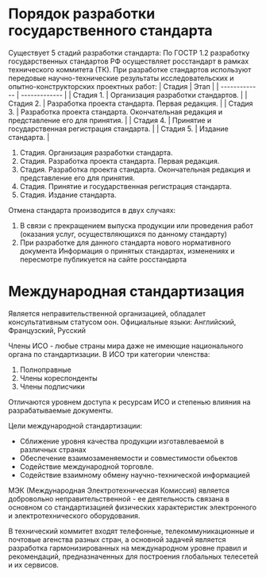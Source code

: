 # Порядок разработки государственного стандарта
Существует 5 стадий разработки стандарта:
По ГОСТР 1.2 разработку государственных стандартов РФ осуществляет росстандарт в рамках технического коммитета (ТК). При разработке стандартов используют передовые научно-технические результаты исследовательских и опытно-конструкторских проектных работ:
| Стадия  | Этап |
| ------------- | ------------- |
| Стадия 1.  | Организация разработки стандартов.  |
| Стадия 2.  | Разработка проекта стандарта. Первая редакция.  |
| Стадия 3.  | Разработка проекта стандарта. Окончательная редакция и представление его для принятия.  |
| Стадия 4.  | Принятие и государственная регистрация стандарта.  |
| Стадия 5.  | Издание стандарта.  |

1. Стадия. Организация разработки стандарта.
2. Стадия. Разработка проекта стандарта. Первая редакция.
3. Стадия. Разработка проекта стандарта. Окончательная редакция и представление его для принятия.
4. Стадия. Принятие и государственная регистрация стандарта.
5. Стадия. Издание стандарта.

Отмена стандарта производится в двух случаях:
1. В связи с прекращением выпуска продукции или проведения работ (оказания услуг, осуществляющихся по данному стандарту)
2. При разработке для данного стандарта нового нормативного документа
Информация о принятых стандартах, изменениях и пересмотре публикуется на сайте росстандарта

# Международная стандартизация
Является неправительственной организацией, обладалет консультативным статусом оон. Официальные языки: Английский, Французский, Русский

Члены ИСО - любые страны мира даже не имеющие национального органа по стандартизации. В ИСО три категории членства:
1. Полноправные
2. Члены кореспонденты
3. Члены подписчики

Отличаются уровнем доступа к ресурсам ИСО и степенью влияния на разрабатываемые документы.

Цели международной стандартизации:
* Сближение уровня качества продукции изготавлеваемой в различных странах
* Обеспечение взаимозаменяемости и совместимости обьектов 
* Содействие международной торговле.
* Содействие взаимному обмену научно-технической информацией

МЭК (Международная Электротехническая Комиссия) является добровольно неправительственной - ее деятельность связана в основном со стандартизацией физических характеристик электронного и электротехнического оборудования.

В технический коммитет входят телефонные, телекоммуникационные и почтовые агенства разных стран, а основной задачей является разработка гармонизированных на международном уровне правил и рекомендаций, предназначенных для построения глобальных телесетей и их сервисов.
